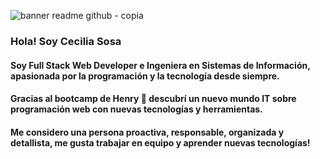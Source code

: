 ![banner readme github - copia](https://user-images.githubusercontent.com/102552376/203079896-90aa308b-6ad8-4bf8-ad20-55b93e0993e0.png)

### Hola! Soy Cecilia Sosa

<h4>Soy Full Stack Web Developer e Ingeniera en Sistemas de Información, apasionada por la programación y la tecnología desde siempre.<h4>
<h4>Gracias al bootcamp de Henry 💛 descubrí un nuevo mundo IT sobre programación web con nuevas tecnologías y herramientas.<h4>
<h4>Me considero una persona proactiva, responsable, organizada y detallista, me gusta trabajar en equipo y aprender nuevas tecnologías!<h4>
<!--
**mcecisosa/mcecisosa** is a ✨ _special_ ✨ repository because its `README.md` (this file) appears on your GitHub profile.

Here are some ideas to get you started:

- 🔭 I’m currently working on ...
- 🌱 I’m currently learning ...
- 👯 I’m looking to collaborate on ...
- 🤔 I’m looking for help with ...
- 💬 Ask me about ...
- 📫 How to reach me: ...
- 😄 Pronouns: ...
- ⚡ Fun fact: ...
-->
